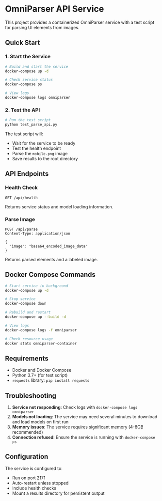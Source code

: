 # OmniParser API Service

This project provides a containerized OmniParser service with a test script for parsing UI elements from images.

## Quick Start

### 1. Start the Service

```bash
# Build and start the service
docker-compose up -d

# Check service status
docker-compose ps

# View logs
docker-compose logs omniparser
```

### 2. Test the API

```bash
# Run the test script
python test_parse_api.py
```

The test script will:

- Wait for the service to be ready
- Test the health endpoint
- Parse the `mobile.png` image
- Save results to the root directory

## API Endpoints

### Health Check

```
GET /api/health
```

Returns service status and model loading information.

### Parse Image

```
POST /api/parse
Content-Type: application/json

{
  "image": "base64_encoded_image_data"
}
```

Returns parsed elements and a labeled image.

## Docker Compose Commands

```bash
# Start service in background
docker-compose up -d

# Stop service
docker-compose down

# Rebuild and restart
docker-compose up --build -d

# View logs
docker-compose logs -f omniparser

# Check resource usage
docker stats omniparser-container
```

## Requirements

- Docker and Docker Compose
- Python 3.7+ (for test script)
- `requests` library: `pip install requests`

## Troubleshooting

1. **Service not responding**: Check logs with `docker-compose logs omniparser`
2. **Models not loading**: The service may need several minutes to download and load models on first run
3. **Memory issues**: The service requires significant memory (4-8GB recommended)
4. **Connection refused**: Ensure the service is running with `docker-compose ps`

## Configuration

The service is configured to:

- Run on port 2171
- Auto-restart unless stopped
- Include health checks
- Mount a results directory for persistent output
